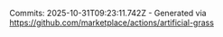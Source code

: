 Commits: 2025-10-31T09:23:11.742Z - Generated via https://github.com/marketplace/actions/artificial-grass
<br>
